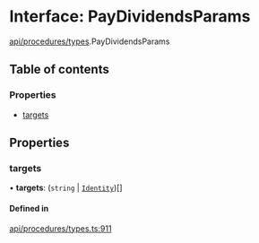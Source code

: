 # Interface: PayDividendsParams

[api/procedures/types](../wiki/api.procedures.types).PayDividendsParams

## Table of contents

### Properties

- [targets](../wiki/api.procedures.types.PayDividendsParams#targets)

## Properties

### targets

• **targets**: (`string` \| [`Identity`](../wiki/api.entities.Identity.Identity))[]

#### Defined in

[api/procedures/types.ts:911](https://github.com/PolymeshAssociation/polymesh-sdk/blob/46129005/src/api/procedures/types.ts#L911)
